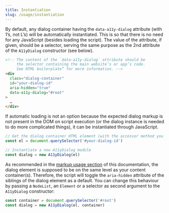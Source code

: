 ```yaml
---
title: Instantiation
slug: /usage/instantiation
---
```


By default, any dialog container having the `data-a11y-dialog` attribute (with 1’s, not L’s) will be automatically instantiated. This is so that there is no need for any JavaScript (besides loading the script). The value of the attribute, if given, should be a selector, serving the same purpose as the 2nd attribute of the `A11yDialog` constructor (see below).

```html
<!-- The content of the `data-a11y-dialog` attribute should be
     the selector containing the main website’s or app’s code.
     See HTML boilerplate” for more information. -->
<div
  class="dialog-container"
  id="your-dialog-id"
  aria-hidden="true"
  data-a11y-dialog="#root"
>
  …
</div>
```

If automatic loading is not an option because the expected dialog markup is not present in the DOM on script execution (or the dialog instance is needed to do more complicated things), it can be instantiated through JavaScript.

```js
// Get the dialog container HTML element (with the accessor method you want)
const el = document.querySelector('#your-dialog-id')

// Instantiate a new A11yDialog module
const dialog = new A11yDialog(el)
```

As recommended in the [markup usage section](usage.markup.md) of this documentation, the dialog element is supposed to be on the same level as your content container(s). Therefore, the script will toggle the `aria-hidden` attribute of the siblings of the dialog element as a default. You can change this behaviour by passing a `NodeList`, an `Element` or a selector as second argument to the `A11yDialog` constructor:

```js
const container = document.querySelector('#root')
const dialog = new A11yDialog(el, container)
```
